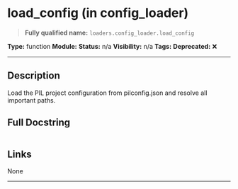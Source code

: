 # load_config (in config_loader)
> **Fully qualified name:** `loaders.config_loader.load_config`

**Type:** function
**Module:** 
**Status:** n/a
**Visibility:** n/a
**Tags:** 
**Deprecated:** ❌

---

## Description
Load the PIL project configuration from pilconfig.json and resolve all important paths.

## Full Docstring
```

```

## Links
None

---
